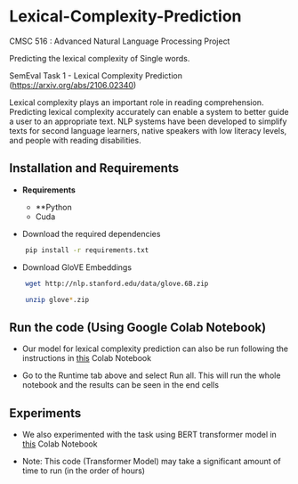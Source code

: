 # Lexical-Complexity-Prediction
CMSC 516 : Advanced Natural Language Processing Project

Predicting the lexical complexity of Single words.

SemEval Task 1 - Lexical Complexity Prediction (https://arxiv.org/abs/2106.02340)

Lexical complexity plays an important role in reading comprehension. Predicting lexical complexity accurately can enable a system to better guide a user to an appropriate text. NLP systems have been developed to simplify texts for second language learners, native speakers with low literacy levels, and people with reading disabilities.

## Installation and Requirements

* **Requirements**

  * **Python 
  * Cuda



* Download the required dependencies

```sh
    pip install -r requirements.txt
```

* Download GloVE Embeddings

```sh
    wget http://nlp.stanford.edu/data/glove.6B.zip

    unzip glove*.zip
```

## Run the code (Using Google Colab Notebook)

* Our model for lexical complexity prediction can also be run following the instructions in [this](https://colab.research.google.com/drive/1eOBl3uR874tt3IMQKEXPIRNCMdRmcCsy#scrollTo=LoMP9ehkCncl) Colab Notebook

* Go to the Runtime tab above and select Run all. This will run the whole notebook and the results can be seen in the end cells

## Experiments
* We also experimented with the task using BERT transformer model in [this](./https://colab.research.google.com/drive/1t2A-O-XJJ-V2vtPDFZzyU0IyP4Frr4Nt#scrollTo=TxryALeh_G0e&uniqifier=5) Colab Notebook

* Note: This code (Transformer Model) may take a significant amount of time to run (in the order of hours)
